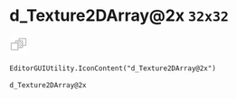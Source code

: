 # d_Texture2DArray@2x `32x32`
<img src="/img/d_Texture2DArray@2x.png" width=32 height=32>

``` CSharp
EditorGUIUtility.IconContent("d_Texture2DArray@2x")
```
```
d_Texture2DArray@2x
```
